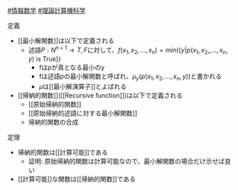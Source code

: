 [#情報数学](情報数学) [#理論計算機科学](理論計算機科学)

定義
- [[最小解関数]]は以下で定義される
	- 述語$P: N^{n+1} \rightarrow {T, F}$に対して、$f(x_1, x_2, ..., x_n) = min(\{ y | p(x_1, x_2,  , ..., x_n, y) \mathrm{\ is \ True} \})$
		- fはpが真となる最小のy
		- fは述語pの最小解関数と呼ばれ、$\mu_y(p(x_1, x_2, ..., x_n, y))$と書かれる
		- $\mu$は[[最小解演算子]]とよばれる
- [[帰納的関数]]([[Recursive function]])は以下で定義される
	- [[原始帰納的関数]]
	- [[原始帰納的述語に対する最小解関数]]
	- 帰納的関数の合成

定理
- 帰納的関数は[[計算可能]]である
	- 証明: 原始帰納的関数は計算可能なので、最小解関数の場合だけ示せば良い
- [[計算可能]]な関数は[[帰納的関数]]である

